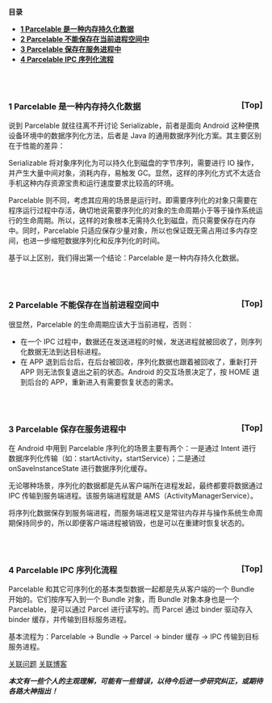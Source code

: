 <a name="index">**目录**</a>

- <a href="#ch1">**1 Parcelable 是一种内存持久化数据**</a>
- <a href="#ch2">**2 Parcelable 不能保存在当前进程空间中**</a>
- <a href="#ch3">**3 Parcelable 保存在服务进程中**</a>
- <a href="#ch4">**4 Parcelable IPC 序列化流程**</a>

<br>
<br>

### <a name="ch1">1 Parcelable 是一种内存持久化数据</a><a style="float:right;text-decoration:none;" href="#index">[Top]</a>

说到 Parcelable 就往往离不开讨论 Serializable，前者是面向 Android 这种便携设备环境中的数据序列化方法，后者是 Java 的通用数据序列化方案。其主要区别在于性能的差异：

Serializable 将对象序列化为可以持久化到磁盘的字节序列，需要进行 IO 操作，并产生大量中间对象，消耗内存，易触发 GC。显然，这样的序列化方式不太适合手机这种内存资源宝贵和运行速度要求比较高的环境。

Parcelable 则不同，考虑其应用的场景是运行时。即需要序列化的对象只需要在程序运行过程中存活，确切地说需要序列化的对象的生命周期小于等于操作系统运行的生命周期。所以，这样的对象根本无需持久化到磁盘，而只需要保存在内存中。同时，Parcelable 只适应保存少量对象，所以也保证既无需占用过多内存空间，也进一步缩短数据序列化和反序列化的时间。

基于以上区别，我们得出第一个结论：Parcelable 是一种内存持久化数据。

<br>
<br>

### <a name="ch2">2 Parcelable 不能保存在当前进程空间中</a><a style="float:right;text-decoration:none;" href="#index">[Top]</a>

很显然，Parcelable 的生命周期应该大于当前进程，否则：

- 在一个 IPC 过程中，数据还在发送进程的时候，发送进程就被回收了，则序列化数据无法到达目标进程。
- 在 APP 退到后台后，在后台被回收，序列化数据也跟着被回收了，重新打开 APP 则无法恢复退出之前的状态。Android 的交互场景决定了，按 HOME 退到后台的 APP，重新进入有需要恢复状态的需求。

<br>
<br>

### <a name="ch3">3 Parcelable 保存在服务进程中</a><a style="float:right;text-decoration:none;" href="#index">[Top]</a>

在 Android 中用到 Parcelable 序列化的场景主要有两个：一是通过 Intent 进行数据序列化传输（如：startActivity，startService）；二是通过 onSaveInstanceState 进行数据序列化缓存。

无论哪种场景，序列化的数据都是先从客户端所在进程发起，最终都要将数据通过 IPC 传输到服务端进程。该服务端进程就是 AMS（ActivityManagerService）。

将序列化数据保存到服务端进程，而服务端进程又是常驻内存并与操作系统生命周期保持同步的，所以即便客户端进程被销毁，也是可以在重建时恢复状态的。

<br>
<br>

### <a name="ch4">4 Parcelable IPC 序列化流程</a><a style="float:right;text-decoration:none;" href="#index">[Top]</a>

Parcelable 和其它可序列化的基本类型数据一起都是先从客户端的一个 Bundle 开始的。它们按序写入到一个 Bundle 对象，而 Bundle 对象本身也是一个 Parcelable，是可以通过 Parcel 进行读写的。而 Parcel 通过 binder 驱动存入 binder 缓存，并传输到目标服务进程。

基本流程为：Parcelable -> Bundle -> Parcel -> binder 缓存 -> IPC 传输到目标服务进程。

[关联问题](https://github.com/yishengma/yishengma.github.io/issues/6)
[关联博客](https://yishengma.github.io/2019/03/29/Android-onSaveInstanceState-%E7%9A%84%E6%95%B0%E6%8D%AE%E5%AD%98%E5%9C%A8%E5%93%AA%E9%87%8C%EF%BC%9F%E4%B8%BA%E4%BB%80%E4%B9%88%E9%99%90%E5%88%B6%E4%BA%86%E5%A4%A7%E5%B0%8F%EF%BC%9F/)


***本文有一些个人的主观理解，可能有一些错误，以待今后进一步研究纠正，或期待各路大神指出！***




















































